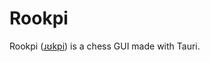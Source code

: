 # Rookpi

Rookpi ([ɹʊkpi](https://ipa-reader.com/?text=ɹʊkpi&voice=matthew)) is a chess GUI made with Tauri.

